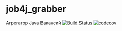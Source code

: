 # job4j_grabber
Агрегатор Java Вакансий
[![Build Status](https://app.travis-ci.com/Dmitry8ms/job4j_grabber.svg?branch=main)](https://app.travis-ci.com/Dmitry8ms/job4j_grabber)
[![codecov](https://codecov.io/gh/Dmitry8ms/job4j_grabber/branch/main/graph/badge.svg?token=JPYZWO19YR)](https://codecov.io/gh/Dmitry8ms/job4j_grabber)
